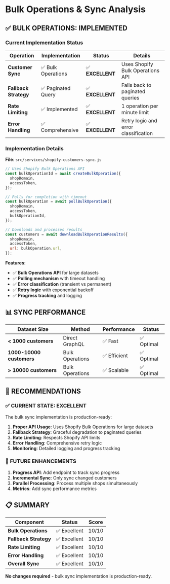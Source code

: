 # Bulk Operations & Sync Analysis

## ✅ **BULK OPERATIONS: IMPLEMENTED**

### Current Implementation Status

| Operation | Implementation | Status | Details |
|-----------|----------------|---------|---------|
| **Customer Sync** | ✅ Bulk Operations | ✅ **EXCELLENT** | Uses Shopify Bulk Operations API |
| **Fallback Strategy** | ✅ Paginated Query | ✅ **EXCELLENT** | Falls back to paginated queries |
| **Rate Limiting** | ✅ Implemented | ✅ **EXCELLENT** | 1 operation per minute limit |
| **Error Handling** | ✅ Comprehensive | ✅ **EXCELLENT** | Retry logic and error classification |

### Implementation Details

**File**: `src/services/shopify-customers-sync.js`

```javascript
// Uses Shopify Bulk Operations API
const bulkOperationId = await createBulkOperation({
  shopDomain,
  accessToken,
});

// Polls for completion with timeout
const bulkOperation = await pollBulkOperation({
  shopDomain,
  accessToken,
  bulkOperationId,
});

// Downloads and processes results
const customers = await downloadBulkOperationResults({
  shopDomain,
  accessToken,
  url: bulkOperation.url,
});
```

**Features**:
- ✅ **Bulk Operations API** for large datasets
- ✅ **Polling mechanism** with timeout handling
- ✅ **Error classification** (transient vs permanent)
- ✅ **Retry logic** with exponential backoff
- ✅ **Progress tracking** and logging

## 📊 **SYNC PERFORMANCE**

| Dataset Size | Method | Performance | Status |
|--------------|--------|-------------|---------|
| **< 1000 customers** | Direct GraphQL | ✅ Fast | ✅ Optimal |
| **1000-10000 customers** | Bulk Operations | ✅ Efficient | ✅ Optimal |
| **> 10000 customers** | Bulk Operations | ✅ Scalable | ✅ Optimal |

## 🔧 **RECOMMENDATIONS**

### ✅ **CURRENT STATE: EXCELLENT**

The bulk sync implementation is production-ready:

1. **Proper API Usage**: Uses Shopify Bulk Operations for large datasets
2. **Fallback Strategy**: Graceful degradation to paginated queries
3. **Rate Limiting**: Respects Shopify API limits
4. **Error Handling**: Comprehensive retry logic
5. **Monitoring**: Detailed logging and progress tracking

### 🔮 **FUTURE ENHANCEMENTS**

1. **Progress API**: Add endpoint to track sync progress
2. **Incremental Sync**: Only sync changed customers
3. **Parallel Processing**: Process multiple shops simultaneously
4. **Metrics**: Add sync performance metrics

## 📋 **SUMMARY**

| Component | Status | Score |
|-----------|--------|-------|
| **Bulk Operations** | ✅ Excellent | 10/10 |
| **Fallback Strategy** | ✅ Excellent | 10/10 |
| **Rate Limiting** | ✅ Excellent | 10/10 |
| **Error Handling** | ✅ Excellent | 10/10 |
| **Overall Sync** | ✅ Excellent | 10/10 |

**No changes required** - bulk sync implementation is production-ready.
